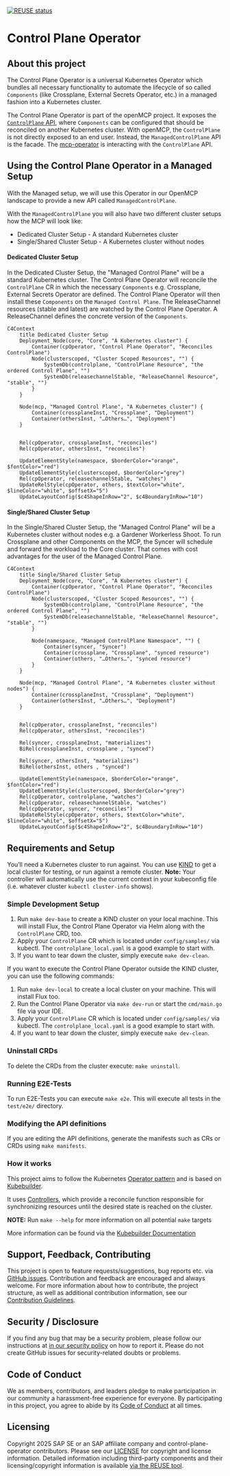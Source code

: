 [![REUSE status](https://api.reuse.software/badge/github.com/openmcp-project/control-plane-operator)](https://api.reuse.software/info/github.com/openmcp-project/control-plane-operator)

# Control Plane Operator

## About this project
The Control Plane Operator is a universal Kubernetes Operator which bundles all necessary functionality to automate the lifecycle of so called `Components` (like Crossplane, External Secrets Operator, etc.) in a managed fashion into a Kubernetes cluster.

The Control Plane Operator is part of the openMCP project. It exposes the [`ControlPlane` API](./config/crd/bases/core.orchestrate.cloud.sap_controlplanes.yaml), where `Components` can be configured that should be reconciled on another Kubernetes cluster. With openMCP, the `ControlPlane` is not directly exposed to an end user. Instead, the `ManagedControlPlane` API is the facade. The [mcp-operator](https://github.com/openmcp-project/mcp-operator) is interacting with the `ControlPlane` API.

## Using the Control Plane Operator in a Managed Setup

With the Managed setup, we will use this Operator in our OpenMCP landscape to provide a new API called `ManagedControlPlane`.

With the `ManagedControlPlane` you will also have two different cluster setups how the MCP will look like:
- Dedicated Cluster Setup - A standard Kubernetes cluster
- Single/Shared Cluster Setup - A Kubernetes cluster without nodes

#### Dedicated Cluster Setup
In the Dedicated Cluster Setup, the "Managed Control Plane" will be a standard Kubernetes cluster.
The Control Plane Operator will reconcile the `ControlPlane` CR in which the necessary `Components` e.g. Crossplane, External Secrets Operator are defined.
The Control Plane Operator will then install these `Components` on the `Managed Control Plane`.
The ReleaseChannel resources (stable and latest) are watched by the Control Plane Operator.
A ReleaseChannel defines the concrete version of the `Components`.

```mermaid
C4Context
    title Dedicated Cluster Setup
    Deployment_Node(core, "Core", "A Kubernetes cluster") {
        Container(cpOperator, "Control Plane Operator", "Reconciles ControlPlane")
        Node(clusterscoped, "Cluster Scoped Resources", "") {
            SystemDb(controlplane, "ControlPlane Resource", "the ordered Control Plane", "")
            SystemDb(releasechannelStable, "ReleaseChannel Resource", "stable", "")
        }
    }

    Node(mcp, "Managed Control Plane", "A Kubernetes cluster") {
        Container(crossplaneInst, "Crossplane", "Deployment")
        Container(othersInst, "…Others…", "Deployment")
    }


    Rel(cpOperator, crossplaneInst, "reconciles")
    Rel(cpOperator, othersInst, "reconciles")

    UpdateElementStyle(namespace, $borderColor="orange", $fontColor="red")
    UpdateElementStyle(clusterscoped, $borderColor="grey")
    Rel(cpOperator, releasechannelStable, "watches")
    UpdateRelStyle(cpOperator, others, $textColor="white", $lineColor="white", $offsetX="5")
    UpdateLayoutConfig($c4ShapeInRow="2", $c4BoundaryInRow="10")
```

#### Single/Shared Cluster Setup
In the Single/Shared Cluster Setup, the "Managed Control Plane" will be a Kubernetes cluster without nodes e.g. a Gardener Workerless Shoot.
To run Crossplane and other Components on the MCP, the Syncer will schedule and forward the workload to the Core cluster.
That comes with cost advantages for the user of the Managed Control Plane.

```mermaid
C4Context
    title Single/Shared Cluster Setup
    Deployment_Node(core, "Core", "A Kubernetes cluster") {
        Container(cpOperator, "Control Plane Operator", "Reconciles ControlPlane")
        Node(clusterscoped, "Cluster Scoped Resources", "") {
            SystemDb(controlplane, "ControlPlane Resource", "the ordered Control Plane", "")
            SystemDb(releasechannelStable, "ReleaseChannel Resource", "stable", "")
        }

        Node(namespace, "Managed ControlPlane Namespace", "") {
            Container(syncer, "Syncer")
            Container(crossplane, "Crossplane", "synced resource")
            Container(others, "…Others…", "synced resource")
        }
    }

    Node(mcp, "Managed Control Plane", "A Kubernetes cluster without nodes") {
        Container(crossplaneInst, "Crossplane", "Deployment")
        Container(othersInst, "…Others…", "Deployment")
    }


    Rel(cpOperator, crossplaneInst, "reconciles")
    Rel(cpOperator, othersInst, "reconciles")

    Rel(syncer, crossplaneInst, "materializes")
    BiRel(crossplaneInst, crossplane , "synced")

    Rel(syncer, othersInst, "materializes")
    BiRel(othersInst, others , "synced")

    UpdateElementStyle(namespace, $borderColor="orange", $fontColor="red")
    UpdateElementStyle(clusterscoped, $borderColor="grey")
    Rel(cpOperator, controlplane, "watches")
    Rel(cpOperator, releasechannelStable, "watches")
    Rel(cpOperator, syncer, "reconciles")
    UpdateRelStyle(cpOperator, others, $textColor="white", $lineColor="white", $offsetX="5")
    UpdateLayoutConfig($c4ShapeInRow="2", $c4BoundaryInRow="10")
```

## Requirements and Setup

You’ll need a Kubernetes cluster to run against. You can use [KIND](https://sigs.k8s.io/kind) to get a local cluster for
testing, or run against a remote cluster.
**Note:** Your controller will automatically use the current context in your kubeconfig file (i.e. whatever
cluster `kubectl cluster-info` shows).

### Simple Development Setup

1. Run `make dev-base` to create a KIND cluster on your local machine. This will install Flux, the Control Plane Operator via Helm along with the `ControlPlane` CRD, too.
2. Apply your `ControlPlane` CR which is located under `config/samples/` via kubectl. The `controlplane_local.yaml` is a good example to start with.
3. If you want to tear down the cluster, simply execute `make dev-clean`.

If you want to execute the Control Plane Operator outside the KIND cluster, you can use the following commands:

1. Run `make dev-local` to create a local cluster on your machine. This will install Flux too.
2. Run the Control Plane Operator via `make dev-run` or start the `cmd/main.go` file via your IDE.
3. Apply your `ControlPlane` CR which is located under `config/samples/` via kubectl. The `controlplane_local.yaml` is a good example to start with.
4. If you want to tear down the cluster, simply execute `make dev-clean`.

### Uninstall CRDs

To delete the CRDs from the cluster execute: `make uninstall`.

### Running E2E-Tests
To run E2E-Tests you can execute `make e2e`. This will execute all tests in the `test/e2e/` directory.

### Modifying the API definitions

If you are editing the API definitions, generate the manifests such as CRs or CRDs using `make manifests`.

### How it works

This project aims to follow the
Kubernetes [Operator pattern](https://kubernetes.io/docs/concepts/extend-kubernetes/operator/) and is based on [Kubebuilder](https://book.kubebuilder.io/).

It uses [Controllers](https://kubernetes.io/docs/concepts/architecture/controller/),
which provide a reconcile function responsible for synchronizing resources until the desired state is reached on the
cluster.

**NOTE:** Run `make --help` for more information on all potential `make` targets

More information can be found via the [Kubebuilder Documentation](https://book.kubebuilder.io/introduction.html)


## Support, Feedback, Contributing

This project is open to feature requests/suggestions, bug reports etc. via [GitHub issues](https://github.com/openmcp-project/control-plane-operator/issues). Contribution and feedback are encouraged and always welcome. For more information about how to contribute, the project structure, as well as additional contribution information, see our [Contribution Guidelines](CONTRIBUTING.md).

## Security / Disclosure
If you find any bug that may be a security problem, please follow our instructions at [in our security policy](https://github.com/openmcp-project/control-plane-operator/security/policy) on how to report it. Please do not create GitHub issues for security-related doubts or problems.

## Code of Conduct

We as members, contributors, and leaders pledge to make participation in our community a harassment-free experience for everyone. By participating in this project, you agree to abide by its [Code of Conduct](https://github.com/SAP/.github/blob/main/CODE_OF_CONDUCT.md) at all times.

## Licensing

Copyright 2025 SAP SE or an SAP affiliate company and control-plane-operator contributors. Please see our [LICENSE](LICENSE) for copyright and license information. Detailed information including third-party components and their licensing/copyright information is available [via the REUSE tool](https://api.reuse.software/info/github.com/openmcp-project/control-plane-operator).
